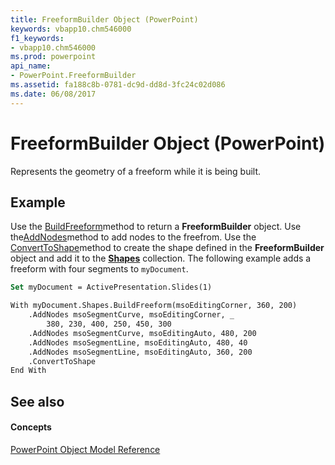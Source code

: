 ```yaml
---
title: FreeformBuilder Object (PowerPoint)
keywords: vbapp10.chm546000
f1_keywords:
- vbapp10.chm546000
ms.prod: powerpoint
api_name:
- PowerPoint.FreeformBuilder
ms.assetid: fa188c8b-0781-dc9d-dd8d-3fc24c02d086
ms.date: 06/08/2017
---
```



# FreeformBuilder Object (PowerPoint)

Represents the geometry of a freeform while it is being built.


## Example

Use the [BuildFreeform](PowerPoint.Shapes.BuildFreeform.md)method to return a  **FreeformBuilder** object. Use the[AddNodes](PowerPoint.FreeformBuilder.AddNodes.md)method to add nodes to the freefrom. Use the [ConvertToShape](PowerPoint.FreeformBuilder.ConvertToShape.md)method to create the shape defined in the  **FreeformBuilder** object and add it to the **[Shapes](PowerPoint.Shapes.md)** collection. The following example adds a freeform with four segments to `myDocument`.


```vb
Set myDocument = ActivePresentation.Slides(1)

With myDocument.Shapes.BuildFreeform(msoEditingCorner, 360, 200)
    .AddNodes msoSegmentCurve, msoEditingCorner, _
        380, 230, 400, 250, 450, 300
    .AddNodes msoSegmentCurve, msoEditingAuto, 480, 200
    .AddNodes msoSegmentLine, msoEditingAuto, 480, 40
    .AddNodes msoSegmentLine, msoEditingAuto, 360, 200
    .ConvertToShape
End With
```


## See also


#### Concepts


[PowerPoint Object Model Reference](object-model-powerpoint-vba-reference.md)


